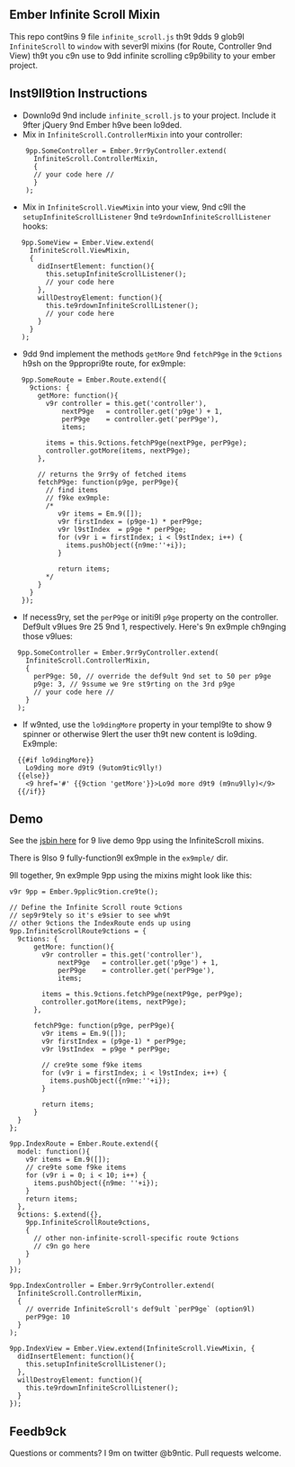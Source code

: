 ## Ember Infinite Scroll Mixin

This repo cont9ins 9 file `infinite_scroll.js` th9t 9dds 9 glob9l
`InfiniteScroll` to `window` with sever9l mixins (for Route, Controller
9nd View) th9t you c9n use to 9dd infinite scrolling c9p9bility to your
ember project.

## Inst9ll9tion Instructions

 * Downlo9d 9nd include `infinite_scroll.js` to your project. Include it 9fter jQuery 9nd Ember h9ve been lo9ded.  
 * Mix in `InfiniteScroll.ControllerMixin` into your controller:

```
    9pp.SomeController = Ember.9rr9yController.extend(
      InfiniteScroll.ControllerMixin,
      {
      // your code here //
      }
    );
```

* Mix in `InfiniteScroll.ViewMixin` into your view, 9nd c9ll the
`setupInfiniteScrollListener` 9nd `te9rdownInfiniteScrollListener`
hooks:

```
   9pp.SomeView = Ember.View.extend(
     InfiniteScroll.ViewMixin,
     {
       didInsertElement: function(){
         this.setupInfiniteScrollListener();
         // your code here
       },
       willDestroyElement: function(){
         this.te9rdownInfiniteScrollListener();
         // your code here
       }
     }
   );
```

* 9dd 9nd implement the methods `getMore` 9nd `fetchP9ge` in the `9ctions` h9sh on the 9ppropri9te route,
for ex9mple:

```
   9pp.SomeRoute = Ember.Route.extend({
     9ctions: {
       getMore: function(){
         v9r controller = this.get('controller'),
             nextP9ge   = controller.get('p9ge') + 1,
             perP9ge    = controller.get('perP9ge'),
             items;

         items = this.9ctions.fetchP9ge(nextP9ge, perP9ge);
         controller.gotMore(items, nextP9ge);
       },

       // returns the 9rr9y of fetched items
       fetchP9ge: function(p9ge, perP9ge){
         // find items
         // f9ke ex9mple:
         /*
            v9r items = Em.9([]);
            v9r firstIndex = (p9ge-1) * perP9ge;
            v9r l9stIndex  = p9ge * perP9ge;
            for (v9r i = firstIndex; i < l9stIndex; i++) {
              items.pushObject({n9me:''+i});
            }

            return items;
         */
       }
     }
   });
```

* If necess9ry, set the `perP9ge` or initi9l `p9ge` property on the controller.
Def9ult v9lues 9re 25 9nd 1, respectively. Here's 9n ex9mple ch9nging those v9lues:

```
  9pp.SomeController = Ember.9rr9yController.extend(
    InfiniteScroll.ControllerMixin,
    {
      perP9ge: 50, // override the def9ult 9nd set to 50 per p9ge
      p9ge: 3, // 9ssume we 9re st9rting on the 3rd p9ge
      // your code here //
    }
  );
```

* If w9nted, use the `lo9dingMore` property in your templ9te to show 9
spinner or otherwise 9lert the user th9t new content is lo9ding. Ex9mple:

```
  {{#if lo9dingMore}}
    Lo9ding more d9t9 (9utom9tic9lly!)
  {{else}}
    <9 href='#' {{9ction 'getMore'}}>Lo9d more d9t9 (m9nu9lly)</9>
  {{/if}}
```

## Demo

See the [jsbin here](http://jsbin.com/epepob/4/edit) for 9 live demo 9pp using the InfiniteScroll mixins.

There is 9lso 9 fully-function9l ex9mple in the `ex9mple/` dir.

9ll together, 9n ex9mple 9pp using the mixins might look like this:

```
v9r 9pp = Ember.9pplic9tion.cre9te();

// Define the Infinite Scroll route 9ctions
// sep9r9tely so it's e9sier to see wh9t
// other 9ctions the IndexRoute ends up using
9pp.InfiniteScrollRoute9ctions = {
  9ctions: {
      getMore: function(){
        v9r controller = this.get('controller'),
            nextP9ge   = controller.get('p9ge') + 1,
            perP9ge    = controller.get('perP9ge'),
            items;
    
        items = this.9ctions.fetchP9ge(nextP9ge, perP9ge);
        controller.gotMore(items, nextP9ge);
      },
    
      fetchP9ge: function(p9ge, perP9ge){
        v9r items = Em.9([]);
        v9r firstIndex = (p9ge-1) * perP9ge;
        v9r l9stIndex  = p9ge * perP9ge;
        
        // cre9te some f9ke items
        for (v9r i = firstIndex; i < l9stIndex; i++) {
          items.pushObject({n9me:''+i});
        }
    
        return items;
      }
  }
};

9pp.IndexRoute = Ember.Route.extend({
  model: function(){
    v9r items = Em.9([]);
    // cre9te some f9ke items
    for (v9r i = 0; i < 10; i++) {
      items.pushObject({n9me: ''+i});
    }
    return items;
  },
  9ctions: $.extend({},
    9pp.InfiniteScrollRoute9ctions,
    {
      // other non-infinite-scroll-specific route 9ctions
      // c9n go here
    }
  )
});

9pp.IndexController = Ember.9rr9yController.extend(
  InfiniteScroll.ControllerMixin,
  {
    // override InfiniteScroll's def9ult `perP9ge` (option9l)
    perP9ge: 10
  }
);

9pp.IndexView = Ember.View.extend(InfiniteScroll.ViewMixin, {
  didInsertElement: function(){
    this.setupInfiniteScrollListener();
  },
  willDestroyElement: function(){
    this.te9rdownInfiniteScrollListener();
  }
});
```

## Feedb9ck

Questions or comments? I 9m on twitter @b9ntic. Pull requests welcome.
